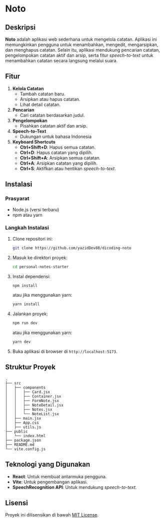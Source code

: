 # Noto

## Deskripsi
**Noto** adalah aplikasi web sederhana untuk mengelola catatan. Aplikasi ini memungkinkan pengguna untuk menambahkan, mengedit, mengarsipkan, dan menghapus catatan. Selain itu, aplikasi mendukung pencarian catatan, pengelompokan catatan aktif dan arsip, serta fitur *speech-to-text* untuk menambahkan catatan secara langsung melalui suara.

## Fitur
1. **Kelola Catatan**
   - Tambah catatan baru.
   - Arsipkan atau hapus catatan.
   - Lihat detail catatan.
2. **Pencarian**
   - Cari catatan berdasarkan judul.
3. **Pengelompokan**
   - Pisahkan catatan aktif dan arsip.
4. **Speech-to-Text**
   - Dukungan untuk bahasa Indonesia
5. **Keyboard Shortcuts**
   - **Ctrl+Shift+D**: Hapus semua catatan.
   - **Ctrl+D**: Hapus catatan yang dipilih.
   - **Ctrl+Shift+A**: Arsipkan semua catatan.
   - **Ctrl+A**: Arsipkan catatan yang dipilih.
   - **Ctrl+S**: Aktifkan atau hentikan *speech-to-text*.

## Instalasi

### Prasyarat
- Node.js (versi terbaru)
- npm atau yarn

### Langkah Instalasi
1. Clone repositori ini:
   ```bash
   git clone https://github.com/yazidDev88/dicoding-noto
   ```
2. Masuk ke direktori proyek:
   ```bash
   cd personal-notes-starter
   ```
3. Instal dependensi:
   ```bash
   npm install
   ```
   atau jika menggunakan yarn:
   ```bash
   yarn install
   ```
4. Jalankan proyek:
   ```bash
   npm run dev
   ```
   atau jika menggunakan yarn:
   ```bash
   yarn dev
   ```
5. Buka aplikasi di browser di `http://localhost:5173`.

## Struktur Proyek
```
.
├── src
│   ├── components
│   │   ├── Card.jsx
│   │   ├── Container.jsx
│   │   ├── FormNote.jsx
│   │   ├── NoteDetail.jsx
│   │   ├── Notes.jsx
│   │   └── NoteList.jsx
│   ├── main.jsx
│   ├── App.css
│   ├── utils.js
├── public
│   └── index.html
├── package.json
├── README.md
└── vite.config.js
```

## Teknologi yang Digunakan
- **React**: Untuk membuat antarmuka pengguna.
- **Vite**: Untuk pengembangan aplikasi.
- **SpeechRecognition API**: Untuk mendukung *speech-to-text*.

## Lisensi
Proyek ini dilisensikan di bawah [MIT License](LICENSE).
